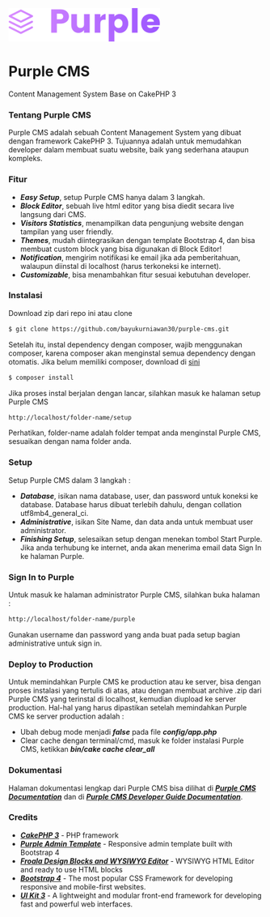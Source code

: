 ![Alt text](webroot/master-assets/img/purple-logo-small.png?raw=true "Purple CMS")

# Purple CMS

Content Management System Base on CakePHP 3

### Tentang Purple CMS
Purple CMS adalah sebuah Content Management System yang dibuat dengan framework CakePHP 3. Tujuannya adalah untuk memudahkan developer dalam membuat suatu website, baik yang sederhana ataupun kompleks.

### Fitur
 - ***Easy Setup***, setup Purple CMS hanya dalam 3 langkah.
 - ***Block Editor***, sebuah live html editor yang bisa diedit secara live langsung dari CMS.
 - ***Visitors Statistics***, menampilkan data pengunjung website dengan tampilan yang user friendly.
 - ***Themes***, mudah diintegrasikan dengan template Bootstrap 4, dan bisa membuat custom block yang bisa digunakan di Block Editor!
 - ***Notification***, mengirim notifikasi ke email jika ada pemberitahuan, walaupun diinstal di localhost (harus terkoneksi ke internet).
 - ***Customizable***, bisa menambahkan fitur sesuai kebutuhan developer.

### Instalasi
Download zip dari repo ini atau clone
```sh
$ git clone https://github.com/bayukurniawan30/purple-cms.git
```
Setelah itu, instal dependency dengan composer, wajib menggunakan composer, karena composer akan menginstal semua dependency dengan otomatis. Jika belum memiliki composer, download di [sini](https://getcomposer.org/)
```sh
$ composer install
```
Jika proses instal berjalan dengan lancar, silahkan masuk ke halaman setup Purple CMS
```sh
http://localhost/folder-name/setup
```
Perhatikan, folder-name adalah folder tempat anda menginstal Purple CMS, sesuaikan dengan nama folder anda.

### Setup
Setup Purple CMS dalam 3 langkah :
 - ***Database***, isikan nama database, user, dan password untuk koneksi ke database. Database harus dibuat terlebih dahulu, dengan collation utf8mb4_general_ci.
 - ***Administrative***, isikan Site Name, dan data anda untuk membuat user administrator.
 - ***Finishing Setup***, selesaikan setup dengan menekan tombol Start Purple. Jika anda terhubung ke internet, anda akan menerima email data Sign In ke halaman Purple.

### Sign In to Purple
Untuk masuk ke halaman administrator Purple CMS, silahkan buka halaman :
```sh
http://localhost/folder-name/purple
```
Gunakan username dan password yang anda buat pada setup bagian administrative untuk sign in.

### Deploy to Production
Untuk memindahkan Purple CMS ke production atau ke server, bisa dengan proses instalasi yang tertulis di atas, atau dengan membuat archive .zip dari Purple CMS yang terinstal di localhost, kemudian diupload ke server production.
Hal-hal yang harus dipastikan setelah memindahkan Purple CMS ke server production adalah :
 - Ubah debug mode menjadi ***false*** pada file ***config/app.php***
 - Clear cache dengan terminal/cmd, masuk ke folder instalasi Purple CMS, ketikkan ***bin/cake cache clear_all***

### Dokumentasi 
Halaman dokumentasi lengkap dari Purple CMS bisa dilihat di [***Purple CMS Documentation***](http://doc.purple-cms.com/) dan di [***Purple CMS Developer Guide Documentation***](http://doc.purple-cms.com/developer-guide/).

### Credits
 - [***CakePHP 3***](https://cakephp.org/) - PHP framework
 - [***Purple Admin Template***](https://github.com/BootstrapDash/PurpleAdmin-Free-Admin-Template) - Responsive admin template built with Bootstrap 4
 - [***Froala Design Blocks and 
WYSIWYG Editor***](https://www.froala.com/) - WYSIWYG HTML Editor and ready to use HTML blocks
 - [***Bootstrap 4***](https://getbootstrap.com/) - The most popular CSS Framework for developing responsive and mobile-first websites.
 - [***UI Kit 3***](https://getuikit.com/) - A lightweight and modular front-end framework for developing fast and powerful web interfaces.



